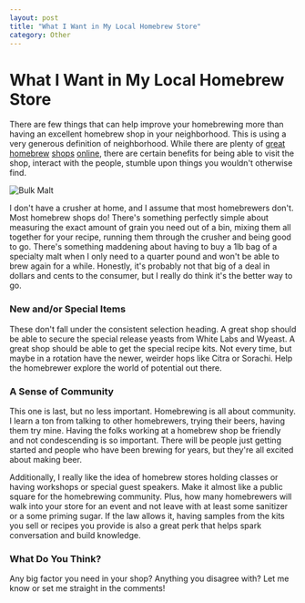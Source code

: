 ```yaml
---
layout: post
title: "What I Want in My Local Homebrew Store"
category: Other
---
```


What I Want in My Local Homebrew Store
======================================

There are few things that can help improve your homebrewing more than having an excellent homebrew shop in your neighborhood. This is using a very generous definition of neighborhood. While there are plenty of [great](http://www.northernbrewer.com/) [homebrew](http://www.midwestsupplies.com/) [shops](http://www.austinhomebrew.com/) [online](http://www.homebrewing.org/), there are certain benefits for being able to visit the shop, interact with the people, stumble upon things you wouldn't otherwise find.

![Bulk Malt](http://www.yeastboundanddown.com/wp-content/uploads/2011/03/barley-300x225.jpg "Bulk Malt")

I don't have a crusher at home, and I assume that most homebrewers don't. Most homebrew shops do! There's something perfectly simple about measuring the exact amount of grain you need out of a bin, mixing them all together for your recipe, running them through the crusher and being good to go. There's something maddening about having to buy a 1lb bag of a specialty malt when I only need to a quarter pound and won't be able to brew again for a while. Honestly, it's probably not that big of a deal in dollars and cents to the consumer, but I really do think it's the better way to go.

### New and/or Special Items

These don't fall under the consistent selection heading. A great shop should be able to secure the special release yeasts from White Labs and Wyeast. A great shop should be able to get the special recipe kits. Not every time, but maybe in a rotation have the newer, weirder hops like Citra or Sorachi. Help the homebrewer explore the world of potential out there.

### A Sense of Community

This one is last, but no less important. Homebrewing is all about community. I learn a ton from talking to other homebrewers, trying their beers, having them try mine. Having the folks working at a homebrew shop be friendly and not condescending is so important. There will be people just getting started and people who have been brewing for years, but they're all excited about making beer.

Additionally, I really like the idea of homebrew stores holding classes or having workshops or special guest speakers. Make it almost like a public square for the homebrewing community. Plus, how many homebrewers will walk into your store for an event and not leave with at least some sanitizer or a some priming sugar. If the law allows it, having samples from the kits you sell or recipes you provide is also a great perk that helps spark conversation and build knowledge.

### What Do You Think?

Any big factor you need in your shop? Anything you disagree with? Let me know or set me straight in the comments!
